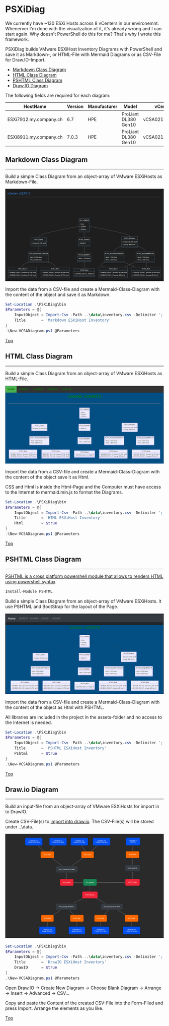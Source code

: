 # PSXiDiag

We currently have ~130 ESXi Hosts across 8 vCenters in our environemnt. Whenerver I'm done with the visualization of it, it's already wrong and I can start again. Why doesn't PowerShell do this for me? That's why I wrote this framework.

PSXiDiag builds VMware ESXiHost Inventory Diagrams with PowerShell and save it as Markdown-, or HTML-File with Mermaid Diagrams or as CSV-File for Draw.IO-Import.

 - [Markdown Class Diagram](#markdown-class-diagram)
 - [HTML Class Diagram](#html-class-diagram)
 - [PSHTML Class Diagram](#pshtml-class-diagram)
 - [Draw.IO Diagram](#drawio-diagram)

The following fields are required for each diagram:

HostName|Version|Manufacturer|Model|vCenterServer|Cluster|PhysicalLocation|ConnectionState
-|-|-|-|-|-|-|-
ESXi7912.my.company.ch|6.7|HPE|ProLiant DL380 Gen10|vCSA021.my.company.ch|Oracle|Ost|Connected
ESXi8911.my.company.ch|7.0.3|HPE|ProLiant DL380 Gen10|vCSA021.my.company.ch|Windows|Nord|Connected

## Markdown Class Diagram

---

Build a simple Class Diagram from an object-array of VMware ESXiHosts as Markdown-File.

![Markdown-PsMwaDiagram](./img/PsMwaDiagram-md.png)

Import the data from a CSV-file and create a Mermaid-Class-Diagram with the content of the object and save it as Markdown.

````PowerShell
Set-Location .\PSXiDiag\bin
$Parameters = @{
    InputObject = Import-Csv -Path ..\data\inventory.csv -Delimiter ';'
    Title       = 'Markdown ESXiHost Inventory'
}
.\New-VCSADiagram.ps1 @Parameters
````

[Top](#)

## HTML Class Diagram

---

Build a simple Class Diagram from an object-array of VMware ESXiHosts as HTML-File.

![HTML-PsMwaDiagram](./img/PsMwaDiagram-html.png)

Import the data from a CSV-file and create a Mermaid-Class-Diagram with the content of the object save it as Html.

CSS and Html is inside the Html-Page and the Computer must have access to the Internet to mermaid.min.js to format the Diagrams.

````PowerShell
Set-Location .\PSXiDiag\bin
$Parameters = @{
    InputObject = Import-Csv -Path ..\data\inventory.csv -Delimiter ';'
    Title       = 'HTML ESXiHost Inventory'
    Html        = $true
}
.\New-VCSADiagram.ps1 @Parameters 
````

[Top](#)

## PSHTML Class Diagram

---

[PSHTML is a cross platform powershell module that allows to renders HTML using powershell syntax](https://pshtml.readthedocs.io/en/latest/)

````PowerShell
Install-Module PSHTML
````

Build a simple Class Diagram from an object-array of VMware ESXiHosts. It use PSHTML and BootStrap for the layout of the Page.

![PSHTML-PsMwaDiagram](./img/PsMwaDiagram-pshtml.png)

Import the data from a CSV-file and create a Mermaid-Class-Diagram with the content of the object as Html with PSHTML.

All libraries are included in the project in the assets-folder and no access to the Internet is needed.

````PowerShell
Set-Location .\PSXiDiag\bin
$Parameters = @{
    InputObject = Import-Csv -Path ..\data\inventory.csv -Delimiter ';'
    Title       = 'PSHTML ESXiHost Inventory'
    Pshtml      = $true
}
.\New-VCSADiagram.ps1 @Parameters 
````

[Top](#)

## Draw.io Diagram

---

Build an input-file from an object-array of VMware ESXiHosts for import in to DrawIO.

Create CSV-File(s) to [import into draw.io](https://drawio-app.com/import-from-csv-to-drawio/). The CSV-File(s) will be stored under ..\data.

![Draw-PsMwaDiagram](./img/PsMwaDiagram-draw.png)

````PowerShell
Set-Location .\PSXiDiag\bin
$Parameters = @{
    InputObject = Import-Csv -Path ..\data\inventory.csv -Delimiter ';'
    Title       = 'DrawIO ESXiHost Inventory'
    DrawIO      = $true
}
.\New-VCSADiagram.ps1 @Parameters 
````

Open Draw.IO -> Create New Diagram -> Choose Blank Diagram -> Arrange -> Insert -> Advanced -> CSV...

Copy and paste the Content of the created CSV-File into the Form-Filed and press Import. Arrange the elements as you like.

[Top](#)
